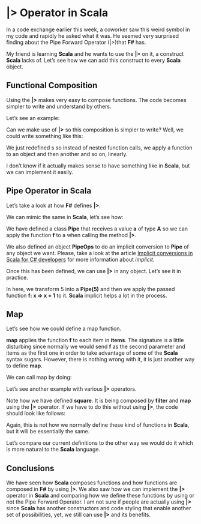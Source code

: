 # |> Operator in Scala

In a code exchange earlier this week, a coworker saw this weird symbol in my code and rapidly he asked what it was. He seemed very surprised finding about the Pipe Forward Operator (|>)that __F#__ has.

My friend is learning __Scala__ and he wants to use the __|>__ on it, a construct __Scala__ lacks of. Let’s see how we can add this construct to every __Scala__ object.

## Functional Composition

Using the __|>__ makes very easy to compose functions. The code becomes simpler to write and understand by others.

Let’s see an example:

<script src="https://gist.github.com/anicolaspp/10f16118c18852e29fec.js"></script>

Can we make use of __|>__ so this composition is simpler to write? Well, we could write something like this:

<script src="https://gist.github.com/anicolaspp/661c423dd70eea6915ec.js"></script>

We just redefined s so instead of nested function calls, we apply a function to an object and then another and so on, linearly.

I don’t know if it actually makes sense to have something like in __Scala__, but we can implement it easily.

## Pipe Operator in Scala

Let’s take a look at how __F#__ defines __|>__.

<script src="https://gist.github.com/anicolaspp/b51f7986571bad061a1d.js"></script>

We can mimic the same in __Scala__, let’s see how:

<script src="https://gist.github.com/anicolaspp/774851ad942ad54541ec.js"></script>

We have defined a class __Pipe__ that receives a value __a__ of type __A__ so we can apply the function __f__ to a when calling the method __|>__.

We also defined an object __PipeOps__ to do an implicit conversion to __Pipe__ of any object we want. Please, take a look at the article [Implicit conversions in Scala for C# developers](https://medium.com/@anicolaspp/implicit-conversions-in-scala-for-c-developers-92ea6c7902fa#.vnw84hxr9) for more information about _implicit_.

Once this has been defined, we can use __|>__ in any object. Let’s see it in practice.

<script src="https://gist.github.com/anicolaspp/184ccb4b48cb814f4959.js"></script>

In here, we transform 5 into a __Pipe(5)__ and then we apply the passed function __f: x => x + 1__ to it. __Scala__ implicit helps a lot in the process.

## Map

Let’s see how we could define a map function.

<script src="https://gist.github.com/anicolaspp/98e5c954b80102a0f981.js"></script>

__map__ applies the function __f__ to each item in __items__. The signature is a little disturbing since normally we would send __f__ as the second parameter and items as the first one in order to take advantage of some of the __Scala__ syntax sugars. However, there is nothing wrong with it, it is just another way to define __map__.

We can call map by doing:

<script src="https://gist.github.com/anicolaspp/b4e8a94b0cddaa7d1931.js"></script>

Let’s see another example with various __|>__ operators.

<script src="https://gist.github.com/anicolaspp/0234c7ddfada5449f341.js"></script>

Note how we have defined __square__. It is being composed by __filter__ and __map__ using the __|>__ operator. If we have to do this without using __|>__, the code should look like follows:

<script src="https://gist.github.com/anicolaspp/e9421dbe243db4636536.js"></script>

Again, this is not how we normally define these kind of functions in __Scala__, but it will be essentially the same.

Let’s compare our current definitions to the other way we would do it which is more natural to the __Scala__ language.

<script src="https://gist.github.com/anicolaspp/c2ed858794971e9697e6.js"></script>

## Conclusions

We have seen how __Scala__ composes functions and how functions are composed in __F#__ by using __|>__. We also saw how we can implement the __|>__ operator in __Scala__ and comparing how we define these functions by using or not the Pipe Forward Operator. I am not sure if people are actually using __|>__ since __Scala__ has another constructors and code styling that enable another set of possibilities, yet, we still can use __|>__ and its benefits.

